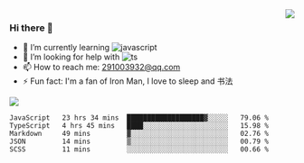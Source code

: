 <img align='right' src='https://github-readme-stats.vercel.app/api?username=niaogege&show_icons=true&theme=radical'/>

### Hi there 👋

- 🌱 I’m currently learning ![javascript](https://img.shields.io/badge/javacript-learn-orange)
- 🤔 I’m looking for help with ![ts](https://img.shields.io/badge/ts-learn-yellow)
- 📫 How to reach me: 291003932@qq.com
- ⚡ Fun fact:  I'm a fan of Iron Man, I love to sleep and 书法

![](https://github-readme-stats.vercel.app/api/top-langs/?username=niaogege&layout=compact)

<!--START_SECTION:waka-->
```text
JavaScript   23 hrs 34 mins  ███████████████████▓░░░░░   79.06 % 
TypeScript   4 hrs 45 mins   ████░░░░░░░░░░░░░░░░░░░░░   15.98 % 
Markdown     49 mins         ▓░░░░░░░░░░░░░░░░░░░░░░░░   02.76 % 
JSON         14 mins         ▒░░░░░░░░░░░░░░░░░░░░░░░░   00.79 % 
SCSS         11 mins         ░░░░░░░░░░░░░░░░░░░░░░░░░   00.66 % 
```
<!--END_SECTION:waka-->
